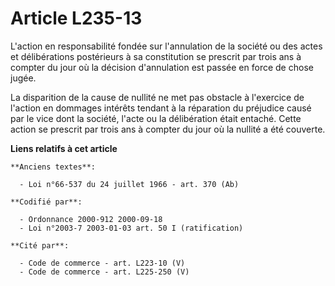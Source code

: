 # Article L235-13

L'action en responsabilité fondée sur l'annulation de la société ou des actes et délibérations postérieurs à sa constitution
se prescrit par trois ans à compter du jour où la décision d'annulation est passée en force de chose jugée.

La disparition de la cause de nullité ne met pas obstacle à l'exercice de l'action en dommages intérêts tendant à la
réparation du préjudice causé par le vice dont la société, l'acte ou la délibération était entaché. Cette action se prescrit
par trois ans à compter du jour où la nullité a été couverte.

**Liens relatifs à cet article**

	**Anciens textes**:

	  - Loi n°66-537 du 24 juillet 1966 - art. 370 (Ab)

	**Codifié par**:

	  - Ordonnance 2000-912 2000-09-18
	  - Loi n°2003-7 2003-01-03 art. 50 I (ratification)

	**Cité par**:

	  - Code de commerce - art. L223-10 (V)
	  - Code de commerce - art. L225-250 (V)
